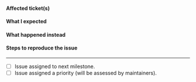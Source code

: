 <!-- Thanks for contributing to this extension! Pick a clear title ("Order: Unable to refund") and proceed. -->

#### Affected ticket(s)

<!-- The ZenDesk tickets that are affected by this issue -->

#### What I expected

<!-- What you expected when performing the steps -->

#### What happened instead

<!-- What actual results you got -->

#### Steps to reproduce the issue

<!-- Please add detailed steps to reproduce the issue. Make sure it's reproducible locally. Other extensions should be deactivated and standard theme is used when reproducing the issue locally -->

<!--
PLEASE NOTE
- These comments won't show up when you submit the issue.
- Everything is optional, but try to add as many details as possible.
- Screenshot worth a thousand words, use screenshots if possible.
- If requesting a new feature, explain why you'd like to see it added.
- Please apply appropriate labels on the issue
-->


-------------------

- [ ] Issue assigned to next milestone.
- [ ] Issue assigned a priority (will be assessed by maintainers).

